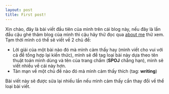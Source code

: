 ```yaml
---
layout: post
title: First post!
---
```

  Xin chào, đây là bài viết đầu tiên của mình trên cái blog này, nếu đây là lần đầu cậu ghé thăm blog của mình thì cậu hãy thử đọc qua [about me](/aboutme.md) thử xem.  
  Tạm thời mình có thể sẽ viết về 2 chủ đề: 
* Lời giải của một bài nào đó mà mình cảm thấy hay (mình viết cho vui với cả để tổng hợp lại kiến thức), mình sẽ để tag loại bài này dựa theo tên thuật toán mình dùng và tên của trang chấm (**SPOJ** chẳng hạn), mình sẽ viết nhiều về cái này hơn.
* Tản mạn về một chủ đề nào đó mà mình cảm thấy thích (tag: **writing**)

Bài viết này sẽ được sửa lại nhiều lần nếu mình cảm thấy cần thay đổi về thể loại bài viết.

